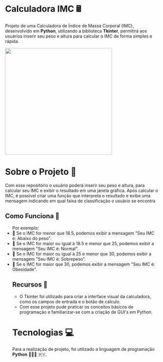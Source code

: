# Calculadora IMC 🖩
Projeto de uma Calculadora de Índice de Massa Corporal (IMC), desenvolvido em **Python**, utilizando a biblioteca **Tkinter**, permitirá aos usuários inserir seu peso e altura para calcular o IMC de forma simples e rápida.
<div>
<img src="https://github.com/user-attachments/assets/1a60881f-76e5-46b8-8995-6028060e6bb3" width="350px" />

# Sobre o Projeto 📄
  Com esse repositório o usuário poderá inserir seu peso e altura, para calcular seu IMC e exibir o resultado em uma janela gráfica.
  Após calcular o IMC, é possível criar uma função que interpreta o resultado e exibe uma mensagem indicando em qual faixa de classificação o usuário se encontra
 
## Como Funciona 🎯
<div> 
  <ul>Por exemplo:
    <li>📌 Se o IMC for menor que 18.5, podemos exibir a mensagem "Seu IMC é: Abaixo do peso".
    <li>📌 Se o IMC for maior ou igual à 18.5 e menor que 25, podemos exibir a mensagem "Seu IMC é: Normal".
    <li>📌 Se o IMC for maior ou igual à 25 e menor que 30, podemos exibir a mensagem "Seu IMC é: Sobrepeso".
    <li>📌 Se o IMC for maior que 30, podemos exibir a mensagem "Seu IMC é: Obesidade".
  
## Recursos 📂
  - O Tkinter foi utilizado para criar a interface visual da calculadora, como os campos de entrada e o botão de cálculo.
  - Com esse projeto pude praticar os conceitos básicos de programação e familiarizar-se com a criação de GUI's em Python.

  # Tecnologias 💻
  Para a realização de projeto, foi utilizado a linguagem de programação **Python** 👩🏻‍💻 🇵🇾.
